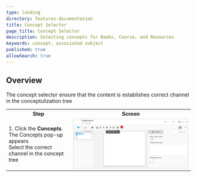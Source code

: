 ```yaml
---
type: landing
directory: features-documentation
title: Concept Selector
page_title: Concept Selector
description: Selecting concepts for Books, Course, and Resources
keywords: concept, associated subject 
published: true
allowSearch: true
---
```


## Overview

The concept selector ensure that the content is establishes correct channel in the conceptulization tree

<table>
  <tr>
    <th style="width:35%;">Step</th>
    <th style="width:65%;">Screen</th>
  </tr>  
  <tr>
    <td>1. Click the <b>Concepts</b>. The Concepts pop-up appears
     <br> Select the correct channel in the concept tree
    </td>
    <td><img src="pages/features-documentation/images/questionset/addquestionset.png"></td>
  </tr>
  </table>
